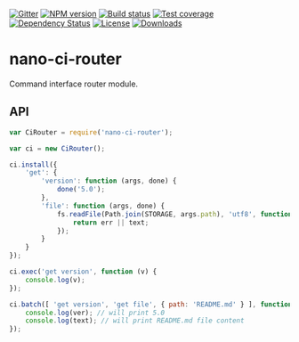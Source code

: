 [![Gitter][gitter-image]][gitter-url]
[![NPM version][npm-image]][npm-url]
[![Build status][travis-image]][travis-url]
[![Test coverage][coveralls-image]][coveralls-url]
[![Dependency Status][david-image]][david-url]
[![License][license-image]][license-url]
[![Downloads][downloads-image]][downloads-url]

# nano-ci-router

Command interface router module.

## API

```js
var CiRouter = require('nano-ci-router');

var ci = new CiRouter();

ci.install({
	'get': {
		'version': function (args, done) {
			done('5.0');
		},
		'file': function (args, done) {
			fs.readFile(Path.join(STORAGE, args.path), 'utf8', function (err, text) {
				return err || text;
			});
		}
	}
});

ci.exec('get version', function (v) {
	console.log(v);
});

ci.batch([ 'get version', 'get file', { path: 'README.md' } ], function (ver, text) {
	console.log(ver); // will print 5.0
	console.log(text); // will print README.md file content
});
```

[bithound-image]: https://www.bithound.io/github/Holixus/nano-ci-router/badges/score.svg
[bithound-url]: https://www.bithound.io/github/Holixus/nano-ci-router

[gitter-image]: https://badges.gitter.im/Holixus/nano-ci-router.svg
[gitter-url]: https://gitter.im/Holixus/nano-ci-router

[npm-image]: https://badge.fury.io/js/nano-ci-router.svg
[npm-url]: https://badge.fury.io/js/nano-ci-router

[github-tag]: http://img.shields.io/github/tag/Holixus/nano-ci-router.svg
[github-url]: https://github.com/Holixus/nano-ci-router/tags

[travis-image]: https://travis-ci.org/Holixus/nano-ci-router.svg?branch=master
[travis-url]: https://travis-ci.org/Holixus/nano-ci-router

[coveralls-image]: https://coveralls.io/repos/github/Holixus/nano-ci-router/badge.svg?branch=master
[coveralls-url]: https://coveralls.io/github/Holixus/nano-ci-router?branch=master

[david-image]: https://david-dm.org/Holixus/nano-ci-router.svg
[david-url]: https://david-dm.org/Holixus/nano-ci-router

[license-image]: https://img.shields.io/badge/license-MIT-blue.svg
[license-url]: LICENSE

[downloads-image]: http://img.shields.io/npm/dt/nano-ci-router.svg
[downloads-url]: https://npmjs.org/package/nano-ci-router
